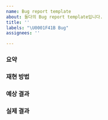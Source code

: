 ```yaml
---
name: Bug report template
about: 둘다의 Bug report template입니다.
title: ''
labels: "\U0001F41B Bug"
assignees: ''

---
```


### 요약


### 재현 방법


### 예상 결과 


### 실제 결과
